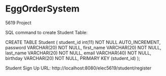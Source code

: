 # EggOrderSystem
5619 Project

SQL command to create Student Table:

CREATE TABLE Student (
  student_id        int(11) NOT NULL AUTO_INCREMENT,
  password         VARCHAR(20) NOT NULL,
  first_name         VARCHAR(20) NOT NULL,
  last_name        VARCHAR(20) NOT NULL,
  email          VARCHAR(40) NOT NULL,
  birthday       VARCHAR(20) NOT NULL,
  PRIMARY KEY (student_id)
  );
  
Student Sign Up URL: http://localhost:8080/elec5619/student/register